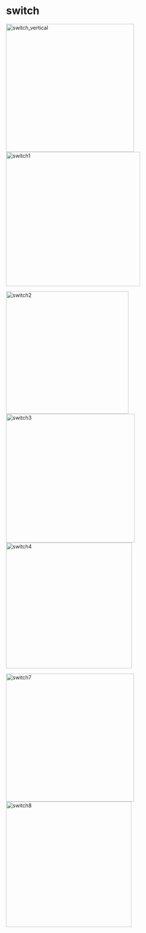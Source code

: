 # switch


<img width="350" alt="switch_vertical" src="https://cloud.githubusercontent.com/assets/13029161/25778124/a0deab56-32a9-11e7-9049-72ccebee0f88.png"><img width="367" alt="switch1" src="https://cloud.githubusercontent.com/assets/13029161/25778302/d22b844a-32ae-11e7-8d60-e3c4d806cd75.png">


<img width="335" alt="switch2" src="https://cloud.githubusercontent.com/assets/13029161/25777889/a3aefd98-32a1-11e7-9084-3f5814f9b566.png"><img width="352" alt="switch3" src="https://cloud.githubusercontent.com/assets/13029161/25777994/960bd4c8-32a5-11e7-917a-d827ae93c26f.png"><img width="344" alt="switch4" src="https://cloud.githubusercontent.com/assets/13029161/25778005/22d06ff4-32a6-11e7-8b49-66e8e7c6c311.png">


<img width="350" alt="switch7" src="https://cloud.githubusercontent.com/assets/13029161/25778221/04424970-32ad-11e7-8245-4bd30e2d3a11.png"><img width="343" alt="switch8" src="https://cloud.githubusercontent.com/assets/13029161/25778222/0ae21ba2-32ad-11e7-98f6-78900cb0d164.png">
